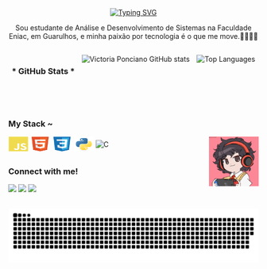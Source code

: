 <div align="center">
  <a href="https://git.io/typing-svg">
    <img src="https://readme-typing-svg.demolab.com?font=Fira+Code&weight=500&size=22&pause=1000&color=FF00F6&center=true&vCenter=true&random=false&width=524&lines=%E2%8A%B9+Welcome+to+my+profile!+%CB%99%E1%B5%95%CB%99+%E2%8A%B9+" alt="Typing SVG">
  </a>
</div>

<p align="center">Sou estudante de Análise e Desenvolvimento de Sistemas na Faculdade Eniac, em Guarulhos, e minha paixão por tecnologia é o que me move.🚀👩🏻‍💻<p/>
  
  ##
  
<div style="display: flex; justify-content: space-around;">
  <h3 style="text-align: center;" align="center">* GitHub Stats *</h3>
  <img src="https://github-readme-stats.vercel.app/api?username=poncianovictoria&show_icons=true&rank_icon=github&theme=dracula" alt="Victoria Ponciano GitHub stats"/>
  <img src="https://github-readme-stats.vercel.app/api/top-langs/?username=poncianovictoria&layout=compact&theme=dracula" alt="Top Languages"/>
</div>

##

<div style="display: inline_block"><br>
  <h3 align="left">My Stack ~</h3>
  <img align="center" alt="Js" height="30" width="40" src="https://raw.githubusercontent.com/devicons/devicon/master/icons/javascript/javascript-plain.svg">
  <img align="center" alt="HTML" height="30" width="40" src="https://raw.githubusercontent.com/devicons/devicon/master/icons/html5/html5-original.svg">
  <img align="center" alt="CSS" height="30" width="40" src="https://raw.githubusercontent.com/devicons/devicon/master/icons/css3/css3-original.svg">
  <img align="center" alt="Python" height="30" width="40" src="https://raw.githubusercontent.com/devicons/devicon/master/icons/python/python-original.svg">
  <img align="center" alt="C" height="30" width="40" src="https://cdn.jsdelivr.net/gh/devicons/devicon/icons/c/c-original.svg"/>
  <img align="right" alt="Vic-gif" height="100" width="100" src="https://github.com/poncianovictoria/poncianovictoria/blob/main/download%20(1).gif?raw=true" />
</div>


## 

<div> 
  <h3 align="left">Connect with me!</h3>
  <a href="https://www.instagram.com/poncidev"><img src="https://img.shields.io/badge/-Instagram-%23E4405F?style=for-the-badge&logo=instagram&logoColor=white" target="_blank"></a>
  <a href="https://www.linkedin.com/in/victoria-ponciano-651a5917a" target="_blank"><img src="https://img.shields.io/badge/-LinkedIn-%230077B5?style=for-the-badge&logo=linkedin&logoColor=white" target="_blank"></a> 
  <a href="https://mail.google.com/mail/u/0/#inbox"> <img src="https://img.shields.io/badge/Gmail-D14836?style=for-the-badge&logo=gmail&logoColor=white"> </a>
</div>

##

<picture align="center">
  <source media="(prefers-color-scheme: dark)" srcset="https://raw.githubusercontent.com/poncianovictoria/poncianovictoria/output/github-contribution-grid-snake-dark.svg">
  <source media="(prefers-color-scheme: light)" srcset="https://raw.githubusercontent.com/poncianovictoria/poncianovictoria/output/github-contribution-grid-snake-dark.svg">
  <img align="center" alt="github contribution grid snake animation" src="https://raw.githubusercontent.com/poncianovictoria/poncianovictoria/output/github-contribution-grid-snake.svg">
</picture>







